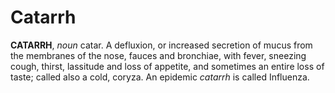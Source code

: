 # Catarrh

**CATARRH**, _noun_ catar. A defluxion, or increased secretion of mucus from the membranes of the nose, fauces and bronchiae, with fever, sneezing cough, thirst, lassitude and loss of appetite, and sometimes an entire loss of taste; called also a cold, coryza. An epidemic _catarrh_ is called Influenza.